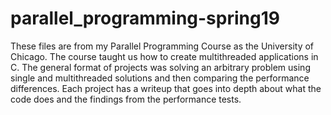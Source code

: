 # parallel_programming-spring19

These files are from my Parallel Programming Course as the University of Chicago.  The course taught us how to create multithreaded applications in C.  The general format of projects was solving an arbitrary problem using single and multithreaded solutions and then comparing the performance differences.  Each project has a writeup that goes into depth about what the code does and the findings from the performance tests.
